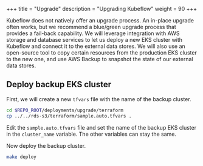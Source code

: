 +++
title = "Upgrade"
description = "Upgrading Kubeflow"
weight = 90
+++

Kubeflow does not natively offer an upgrade process. An in-place upgrade often works, but we recommend a blue/green upgrade process that provides a fail-back capability. We will leverage integration with AWS storage and database services to let us deploy a new EKS cluster with Kubeflow and connect it to the external data stores. We will also use an open-source tool to copy certain resources from the production EKS cluster to the new one, and use AWS Backup to snapshot the state of our external data stores.

## Deploy backup EKS cluster

First, we will create a new `tfvars` file with the name of the backup cluster.

```bash
cd $REPO_ROOT/deployments/upgrade/terraform
cp ../../rds-s3/terraform/sample.auto.tfvars .
```

Edit the `sample.auto.tfvars` file and set the name of the backup EKS cluster in the `cluster_name` variable. The other variables can stay the same.

Now deploy the backup cluster.

```bash
make deploy
```